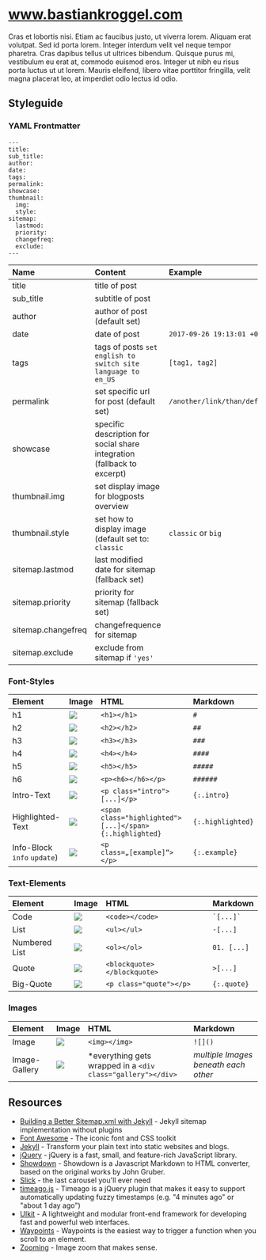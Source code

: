 # www.bastiankroggel.com
Cras et lobortis nisi. Etiam ac faucibus justo, ut viverra lorem. Aliquam erat volutpat. Sed id porta lorem. Integer interdum velit vel neque tempor pharetra. Cras dapibus tellus ut ultrices bibendum. Quisque purus mi, vestibulum eu erat at, commodo euismod eros. Integer ut nibh eu risus porta luctus ut ut lorem. Mauris eleifend, libero vitae porttitor fringilla, velit magna placerat leo, at imperdiet odio lectus id odio.

## Styleguide

### YAML Frontmatter
```
---
title:
sub_title:
author:
date:
tags:
permalink:
showcase:
thumbnail:
  img:
  style:
sitemap:
  lastmod:
  priority:
  changefreq:
  exclude:
---
```

| Name | Content | Example | Mandatory |
|:--|:--|:--|:--|
| title | title of post |  | yes |
| sub_title | subtitle of post |  | no |
| author | author of post (default set) |  | no |
| date | date of post | `2017-09-26 19:13:01 +0200` | no |
| tags | tags of posts `set english to switch site language to en_US` | `[tag1, tag2]`| no |
| permalink | set specific url for post (default set) | `/another/link/than/default.html` | no |
| showcase | specific description for social share integration (fallback to excerpt) |  | no |
| thumbnail.img | set display image for blogposts overview |  | no |
| thumbnail.style | set how to display image (default set to: `classic` | `classic` or `big` | no |
| sitemap.lastmod | last modified date for sitemap (fallback set)|  | no |
| sitemap.priority | priority for sitemap (fallback set) |  | no |
| sitemap.changefreq | changefrequence for sitemap |  | no |
| sitemap.exclude | exclude from sitemap if `'yes'`|  | no |

### Font-Styles

| Element | Image | HTML | Markdown |
|:--|:--|:--|:--|
| h1 | ![](https://user-images.githubusercontent.com/11707221/30817332-e508fcf8-a218-11e7-82f8-11d5cf8c2879.jpg) | `<h1></h1>` | `#` |
| h2 | ![](https://user-images.githubusercontent.com/11707221/30817333-e50b9eea-a218-11e7-86a9-029461a246c4.jpg) | `<h2></h2>` | `##` |
| h3 | ![](https://user-images.githubusercontent.com/11707221/30817334-e50c6c76-a218-11e7-9042-fd5dcff9545c.jpg) | `<h3></h3>` | `###` |
| h4 | ![](https://user-images.githubusercontent.com/11707221/30817335-e53b6f80-a218-11e7-89ab-d9175ba59338.jpg) | `<h4></h4>` | `####` |
| h5 | ![](https://user-images.githubusercontent.com/11707221/30817336-e579184e-a218-11e7-8b3c-710d49d42fd2.jpg) | `<h5></h5>` | `#####` |
| h6 | ![](https://user-images.githubusercontent.com/11707221/30817340-e5cf11c2-a218-11e7-92ac-760e6173c693.jpg) | `<p><h6></h6></p>` | `######` |
| Intro-Text | ![](https://user-images.githubusercontent.com/11707221/30817329-e502a97a-a218-11e7-95c0-68bd64911e80.jpg) | `<p class="intro">[...]</p>` | `{:.intro}` |
| Highlighted-Text | ![](https://user-images.githubusercontent.com/11707221/30817330-e503b284-a218-11e7-8c63-999970c84707.jpg) | `<span class="highlighted">[...]</span>{:.highlighted}` | `{:.highlighted}` |
| Info-Block `info` `update`) | ![](https://user-images.githubusercontent.com/11707221/30817346-e63d6e42-a218-11e7-93c3-b37992aa3012.jpg) | `<p class=„[example]“></p>` | `{:.example}` |

### Text-Elements
| Element | Image | HTML | Markdown |
|:--|:--|:--|:--|
| Code | ![](https://user-images.githubusercontent.com/11707221/30817339-e5cc1396-a218-11e7-895b-312583948c23.jpg) | `<code></code>` |  ``` `[...]` ``` |
| List | ![](https://user-images.githubusercontent.com/11707221/30817342-e5eb694e-a218-11e7-81d5-e316d011a9ee.jpg) | `<ul></ul>` | `-[...]` |
| Numbered List | ![](https://user-images.githubusercontent.com/11707221/30817343-e5ef38ee-a218-11e7-9c72-f02890547d44.jpg) | `<ol></ol>` | `01. [...]` |
| Quote | ![](https://user-images.githubusercontent.com/11707221/30817344-e5ff0a26-a218-11e7-821a-acb0b4105846.jpg) | `<blockquote></blockquote>` |  `>[...]` |
| Big-Quote | ![](https://user-images.githubusercontent.com/11707221/30817345-e60350ae-a218-11e7-8bc4-d3c33876232b.jpg) | `<p class="quote"></p>` | `{:.quote}` |

### Images
| Element | Image | HTML | Markdown |
|:--|:--|:--|:--|
| Image | ![](https://user-images.githubusercontent.com/11707221/30817341-e5ddc348-a218-11e7-9381-94b4431f61b6.jpg) | `<img></img>` | `![]()` |
| Image-Gallery | ![](https://user-images.githubusercontent.com/11707221/30817331-e5073cf6-a218-11e7-8443-13f563507ad7.jpg) | *everything gets wrapped in a `<div class="gallery"></div>` |   *multiple Images beneath each other* |

## Resources
- [Building a Better Sitemap.xml with Jekyll](http://davidensinger.com/2013/11/building-a-better-sitemap-xml-with-jekyll/) - Jekyll sitemap implementation without plugins
- [Font Awesome](http://fontawesome.io/) - The iconic font and CSS toolkit
- [Jekyll](http://jekyllrb.com/) - Transform your plain text into static websites and blogs.
- [jQuery](https://jquery.com/) - jQuery is a fast, small, and feature-rich JavaScript library.
- [Showdown](https://github.com/showdownjs/showdown) - Showdown is a Javascript Markdown to HTML converter, based on the original works by John Gruber.
- [Slick](http://kenwheeler.github.io/slick/) - the last carousel you'll ever need
- [timeago.js](http://timeago.yarp.com/) - Timeago is a jQuery plugin that makes it easy to support automatically updating fuzzy timestamps (e.g. "4 minutes ago" or "about 1 day ago")
- [UIkit](https://getuikit.com/) - A lightweight and modular front-end framework for developing fast and powerful web interfaces.
- [Waypoints](http://imakewebthings.com/waypoints/) - Waypoints is the easiest way to trigger a function when you scroll to an element.
- [Zooming](http://desmonding.me/zooming/) - Image zoom that makes sense.


